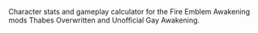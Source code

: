 Character stats and gameplay calculator for the Fire Emblem Awakening mods Thabes Overwritten and Unofficial Gay Awakening.
